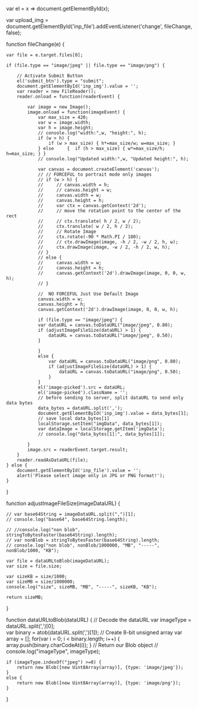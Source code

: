var el = x => document.getElementById(x);

var upload_img = document.getElementById('inp_file').addEventListener('change', fileChange, false);

function fileChange(e) {

    var file = e.target.files[0];

    if (file.type == "image/jpeg" || file.type == "image/png") {

        // Activate Submit Button
        el('submit_btn').type = "submit";
        document.getElementById('inp_img').value = '';
        var reader = new FileReader();  
        reader.onload = function(readerEvent) {

            var image = new Image();
            image.onload = function(imageEvent) {	
                var max_size = 420;
                var w = image.width;
                var h = image.height;
                // console.log("width:",w, "height:", h);
                if (w > h) {
                    if (w > max_size) { h*=max_size/w; w=max_size; }
                } else     {  if (h > max_size) { w*=max_size/h; h=max_size; } }
                // console.log("Updated width:",w, "Updated height:", h);

                var canvas = document.createElement('canvas');
                // // FORCEFUL to portrait mode only images
                // if (w > h) {
                //     // canvas.width = h;
                //     // canvas.height = w;
                //     canvas.width = w;
                //     canvas.height = h;
                //     var ctx = canvas.getContext('2d');
                //     // move the rotation point to the center of the rect
                //     // ctx.translate( h / 2, w / 2);
                //     ctx.translate( w / 2, h / 2);
                //     // Rotate Image
                //     ctx.rotate(-90 * Math.PI / 180);
                //     // ctx.drawImage(image, -h / 2, -w / 2, h, w);
                //     ctx.drawImage(image, -w / 2, -h / 2, w, h);
                // }
                // else {
                //     canvas.width = w;
                //     canvas.height = h;
                //     canvas.getContext('2d').drawImage(image, 0, 0, w, h);
                // }
                
                //  NO FORCEFUL Just Use Default Image
                canvas.width = w;
                canvas.height = h;
                canvas.getContext('2d').drawImage(image, 0, 0, w, h);

                if (file.type == "image/jpeg") {
                var dataURL = canvas.toDataURL("image/jpeg", 0.80);
                if (adjustImageFileSize(dataURL) > 1) {
                    dataURL = canvas.toDataURL("image/jpeg", 0.50);
                }

                }
                else {
                    var dataURL = canvas.toDataURL("image/png", 0.80);
                    if (adjustImageFileSize(dataURL) > 1) {
                        dataURL = canvas.toDataURL("image/png", 0.50);
                    }
                }
                el('image-picked').src = dataURL;
                el('image-picked').className = '';
                // before sending to server, split dataURL to send only data bytes
                data_bytes = dataURL.split(',');
                document.getElementById('inp_img').value = data_bytes[1];
                // save local data_bytes[1]
                localStorage.setItem("imgData", data_bytes[1]);
                var dataImage = localStorage.getItem('imgData');
                // console.log("data_bytes[1]:", data_bytes[1]);
                
            }
            image.src = readerEvent.target.result;
        }
        reader.readAsDataURL(file);
    } else {
        document.getElementById('inp_file').value = '';	
        alert('Please select image only in JPG or PNG format!');	
    }
}

function adjustImageFileSize(imageDataURL) {
    
    // var base64String = imageDataURL.split(",")[1];
    // console.log("base64", base64String.length);
  
    // //console.log("non blob", stringToBytesFaster(base64String).length);
    // var nonBlob = stringToBytesFaster(base64String).length;
    // console.log("non blob", nonBlob/1000000, "MB", "-----", nonBlob/1000, "KB");
  
    var file = dataURLtoBlob(imageDataURL);
    var size = file.size;
  
    var sizeKB = size/1000;
    var sizeMB = size/1000000;
    console.log("size", sizeMB, "MB", "-----", sizeKB, "KB");

    return sizeMB;
}

function dataURLtoBlob(dataURL) {
    // Decode the dataURL
    var imageType = dataURL.split(',')[0];     
    var binary = atob(dataURL.split(',')[1]);
    // Create 8-bit unsigned array
    var array = [];
    for(var i = 0; i < binary.length; i++) {
        array.push(binary.charCodeAt(i));
    }
    // Return our Blob object
    // console.log("imageType", imageType);

    if (imageType.indexOf("jpeg") >=0) {
        return new Blob([new Uint8Array(array)], {type: 'image/jpeg'});
    }
    else {
        return new Blob([new Uint8Array(array)], {type: 'image/png'});
    }
  }
